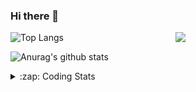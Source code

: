### Hi there 👋

<!--
**tao8687/tao8687** is a ✨ _special_ ✨ repository because its `README.md` (this file) appears on your GitHub profile.

Here are some ideas to get you started:

- 🔭 I’m currently working on ...
- 🌱 I’m currently learning ...
- 👯 I’m looking to collaborate on ...
- 🤔 I’m looking for help with ...
- 💬 Ask me about ...
- 📫 How to reach me: ...
- 😄 Pronouns: ...
- ⚡ Fun fact: ...
-->

<img align='right' src="https://media.giphy.com/media/M9gbBd9nbDrOTu1Mqx/giphy.gif" width="240">

  
![Top Langs](https://github-readme-stats.vercel.app/api/top-langs/?username=tao8687&layout=compact&title_color=23238E&text_color=A67D3D)

![Anurag's github stats](https://github-readme-stats.vercel.app/api?username=tao8687&show_icons=true&&text_color=A67D3D&title_color=23238E&show_icons=false&count_private=true&hide=stars)

<details>
  <summary>:zap: Coding Stats</summary>
  <br>
    
<!--START_SECTION:waka-->
![Code Time](http://img.shields.io/badge/Code%20Time-1%2C676%20hrs%2046%20mins-blue)

![Profile Views](http://img.shields.io/badge/Profile%20Views-9-blue)

**🐱 My GitHub Data** 

> 📦 1.5 MB Used in GitHub's Storage 
 > 
> 🏆 241 Contributions in the Year 2024
 > 
> 🚫 Not Opted to Hire
 > 
> 📜 58 Public Repositories 
 > 
> 🔑 26 Private Repositories 
 > 
**I'm an Early 🐤** 

```text
🌞 Morning                1465 commits        ██████████████████████░░░   87.41 % 
🌆 Daytime                88 commits          █░░░░░░░░░░░░░░░░░░░░░░░░   05.25 % 
🌃 Evening                119 commits         ██░░░░░░░░░░░░░░░░░░░░░░░   07.10 % 
🌙 Night                  4 commits           ░░░░░░░░░░░░░░░░░░░░░░░░░   00.24 % 
```
📅 **I'm Most Productive on Wednesday** 

```text
Monday                   241 commits         ████░░░░░░░░░░░░░░░░░░░░░   14.38 % 
Tuesday                  228 commits         ███░░░░░░░░░░░░░░░░░░░░░░   13.60 % 
Wednesday                296 commits         ████░░░░░░░░░░░░░░░░░░░░░   17.66 % 
Thursday                 221 commits         ███░░░░░░░░░░░░░░░░░░░░░░   13.19 % 
Friday                   237 commits         ████░░░░░░░░░░░░░░░░░░░░░   14.14 % 
Saturday                 231 commits         ███░░░░░░░░░░░░░░░░░░░░░░   13.78 % 
Sunday                   222 commits         ███░░░░░░░░░░░░░░░░░░░░░░   13.25 % 
```


📊 **This Week I Spent My Time On** 

```text
🕑︎ Time Zone: Asia/Shanghai

💬 Programming Languages: 
C++                      8 hrs 3 mins        ████████████░░░░░░░░░░░░░   46.04 % 
Other                    3 hrs 8 mins        ████░░░░░░░░░░░░░░░░░░░░░   17.91 % 
Markdown                 2 hrs               ███░░░░░░░░░░░░░░░░░░░░░░   11.45 % 
Python                   1 hr 43 mins        ██░░░░░░░░░░░░░░░░░░░░░░░   09.90 % 
CMake                    1 hr 13 mins        ██░░░░░░░░░░░░░░░░░░░░░░░   07.04 % 

🔥 Editors: 
VS Code                  17 hrs 30 mins      █████████████████████████   100.00 % 

🐱‍💻 Projects: 
autox                    4 hrs 53 mins       ███████░░░░░░░░░░░░░░░░░░   27.98 % 
autoware_ai_planning     4 hrs 53 mins       ███████░░░░░░░░░░░░░░░░░░   27.92 % 
tracking_pid             2 hrs 4 mins        ███░░░░░░░░░░░░░░░░░░░░░░   11.84 % 
diffbot                  1 hr 30 mins        ██░░░░░░░░░░░░░░░░░░░░░░░   08.62 % 
path_tracking_pid        1 hr 26 mins        ██░░░░░░░░░░░░░░░░░░░░░░░   08.27 % 

💻 Operating System: 
Linux                    17 hrs 30 mins      █████████████████████████   100.00 % 
```

**I Mostly Code in C++** 

```text
C++                      11 repos            ████████░░░░░░░░░░░░░░░░░   31.43 % 
Python                   10 repos            ███████░░░░░░░░░░░░░░░░░░   28.57 % 
JavaScript               2 repos             █░░░░░░░░░░░░░░░░░░░░░░░░   05.71 % 
Batchfile                1 repo              █░░░░░░░░░░░░░░░░░░░░░░░░   02.86 % 
HTML                     1 repo              █░░░░░░░░░░░░░░░░░░░░░░░░   02.86 % 
```



**Timeline**

![Lines of Code chart](https://raw.githubusercontent.com/tao8687/tao8687/master/assets/bar_graph.png)


 Last Updated on 14/08/2024 01:23:29 UTC
<!--END_SECTION:waka-->
</details>

